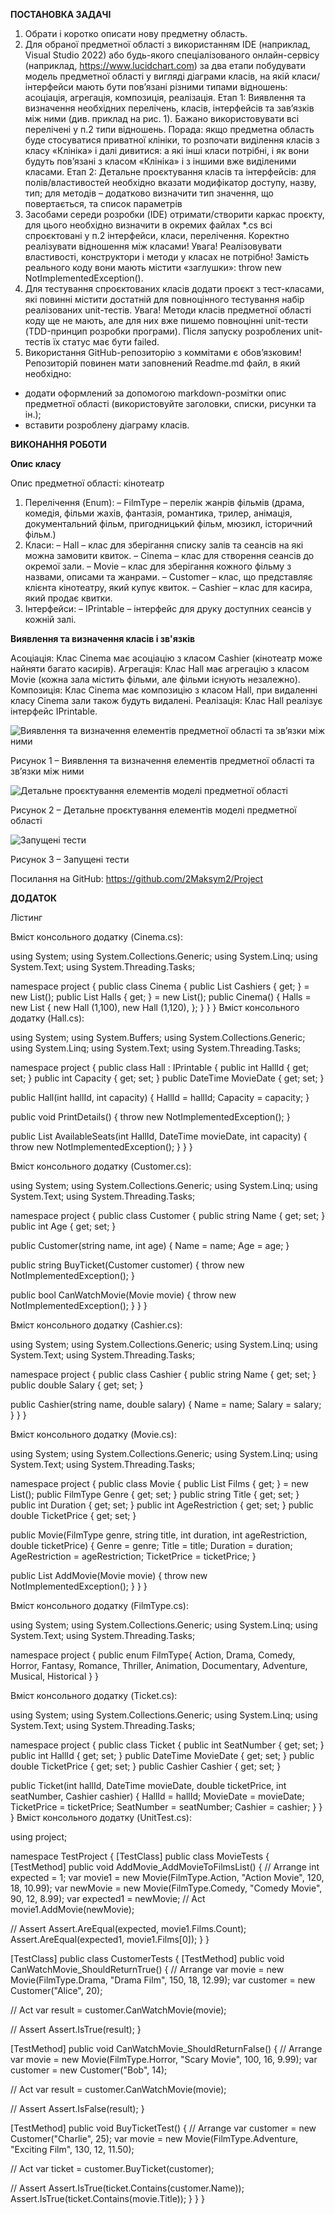 __ПОСТАНОВКА ЗАДАЧІ__
1.	Обрати і коротко описати нову предметну область.
2.	Для обраної предметної області з використанням IDE (наприклад, Visual Studio 2022) або будь-якого спеціалізованого онлайн-сервісу (наприклад, https://www.lucidchart.com) за два етапи побудувати модель предметної області у вигляді діаграми класів, на якій класи/інтерфейси мають бути пов’язані різними типами відношень: асоціація, агрегація, композиція, реалізація.
Етап 1: Виявлення та визначення необхідних перелічень, класів, інтерфейсів та зав’язків між ними (див. приклад на рис. 1). Бажано використовувати всі перелічені у п.2 типи відношень. 
Порада: якщо предметна область буде стосуватися приватної клініки, то розпочати виділення класів з класу «Клініка» і далі дивитися: а які інші класи потрібні, і як вони будуть пов’язані з класом «Клініка» і з іншими вже виділеними класами.
Етап 2: Детальне проєктування класів та інтерфейсів: для полів/властивостей необхідно вказати модифікатор доступу, назву, тип; для методів – додатково визначити тип значення, що повертається, та список параметрів 
3.	Засобами середи розробки (IDE) отримати/створити каркас проєкту, для цього необхідно визначити в окремих файлах *.cs всі спроєктовані у п.2 інтерфейси, класи, перелічення. Коректно реалізувати відношення між класами! Увага! Реалізовувати властивості, конструктори і методи у класах не потрібно! Замість реального коду вони мають містити «заглушки»: throw new NotImplementedException().
4.	Для тестування спроєктованих класів додати проєкт з тест-класами, які повинні містити достатній для повноцінного тестування набір реалізованих unit-тестів. Увага! Методи класів предметної області коду ще не мають, але для них вже пишемо повноцінні unit-тести (TDD-принцип розробки програми). Після запуску розроблених unit-тестів їх статус має бути failed.
5.	Використання GitHub-репозиторію з коммітами є обов’язковим! Репозиторій повинен мати заповнений Readme.md файл, в який необхідно: 
-	додати оформлений за допомогою markdown-розмітки опис предметної області (використовуйте заголовки, списки, рисунки та ін.);
-	вставити розроблену діаграму класів.
 

__ВИКОНАННЯ РОБОТИ__

__Опис класу__

Опис предметної області: кінотеатр
1.	Перелічення (Enum):
–	FilmType – перелік жанрів фільмів (драма, комедія, фільми жахів, фантазія, романтика, трилер, анімація, документальний фільм, пригодницький фільм, мюзикл, історичний фільм.)
2.	Класи:
–	Hall – клас для зберігання списку залів та сеансів на які можна замовити квиток.
–	Cinema – клас для створення сеансів до окремої зали.
–	Movie – клас для зберігання кожного фільму з назвами, описами та жанрами.
–	Customer – клас, що представляє клієнта кінотеатру, який купує квиток.
–	Cashier – клас для касира, який продає квитки.
3.	Інтерфейси:
–	IPrintable – інтерфейс для друку доступних сеансів у кожній залі.

__Виявлення та визначення класів і зв'язків__

Асоціація: Клас Cinema має асоціацію з класом Cashier (кінотеатр може найняти багато касирів).
Агрегація: Клас Hall має агрегацію з класом Movie (кожна зала містить фільми, але фільми існують незалежно).
Композиція: Клас Cinema має композицію з класом Hall, при видаленні класу Cinema зали також будуть видалені.
Реалізація: Клас Hall реалізує інтерфейс IPrintable.

![ Виявлення та визначення елементів предметної області та зв’язки між ними](https://github.com/2Maksym2/Project/blob/main/Pictures/%D0%97%D0%BD%D1%96%D0%BC%D0%BE%D0%BA%20%D0%B5%D0%BA%D1%80%D0%B0%D0%BD%D0%B0%202024-11-25%20071823.jpg)

Рисунок 1 – Виявлення та визначення елементів предметної області та зв’язки між ними
 
 ![ Детальне проєктування елементів моделі предметної області](https://github.com/2Maksym2/Project/blob/main/Pictures/%D0%97%D0%BD%D1%96%D0%BC%D0%BE%D0%BA%20%D0%B5%D0%BA%D1%80%D0%B0%D0%BD%D0%B0%202024-11-25%20071807.jpg)

Рисунок 2 – Детальне проєктування елементів моделі предметної області

 ![ Запущені тести](https://github.com/2Maksym2/Project/blob/main/Pictures/%D0%97%D0%BD%D1%96%D0%BC%D0%BE%D0%BA%20%D0%B5%D0%BA%D1%80%D0%B0%D0%BD%D0%B0%202024-11-25%20071716.jpg)

Рисунок 3 – Запущені тести

Посилання на GitHub: https://github.com/2Maksym2/Project


__ДОДАТОК__

Лістинг

Вміст консольного додатку (Cinema.cs):

using System;
using System.Collections.Generic;
using System.Linq;
using System.Text;
using System.Threading.Tasks;

namespace project
{
    public class Cinema
    {
        public List<Cashier> Cashiers { get; } = new List<Cashier>();
        public List<Hall> Halls { get; } = new List<Hall>();
        public Cinema()
        {
            Halls = new List<Hall>
        {
            new Hall (1,100),
            new Hall (1,120),
        };
        }
    } 
}
Вміст консольного додатку (Hall.cs):

using System;
using System.Buffers;
using System.Collections.Generic;
using System.Linq;
using System.Text;
using System.Threading.Tasks;

namespace project
{
 public class Hall : IPrintable
    {
        public int HallId { get; set; }
        public int Capacity { get; set; }
        public DateTime MovieDate { get; set; }

   public Hall(int hallId, int capacity)
        {
            HallId = hallId;
            Capacity = capacity;
        }

  public void PrintDetails()
        {
            throw new NotImplementedException();
        }

 public List<int> AvailableSeats(int HallId, DateTime movieDate, int capacity)
        {
            throw new NotImplementedException();
        }
    }
}

Вміст консольного додатку (Customer.cs):

using System;
using System.Collections.Generic;
using System.Linq;
using System.Text;
using System.Threading.Tasks;

namespace project
{
    public class Customer
    {
        public string Name { get; set; }
        public int Age { get; set; }

 public Customer(string name, int age)
        {
            Name = name;
            Age = age;
        }

  public string BuyTicket(Customer customer)
        {
            throw new NotImplementedException();
        }

 public bool CanWatchMovie(Movie movie)
        {
            throw new NotImplementedException();
        }
    }
}

Вміст консольного додатку (Cashier.cs):

using System;
using System.Collections.Generic;
using System.Linq;
using System.Text;
using System.Threading.Tasks;

namespace project
{
    public class Cashier
    {
        public string Name { get; set; }
        public double Salary { get; set; }

 public Cashier(string name, double salary)
        {
            Name = name;
            Salary = salary;
        }
    }
}

Вміст консольного додатку (Movie.cs):

using System;
using System.Collections.Generic;
using System.Linq;
using System.Text;
using System.Threading.Tasks;

namespace project
{
    public class Movie
    {
        public List<Movie> Films { get; } = new List<Movie>();
        public FilmType Genre { get; set; }
        public string Title { get; set; }
        public int Duration { get; set; }
        public int AgeRestriction { get; set; }
        public double TicketPrice { get; set; }

 public Movie(FilmType genre, string title, int duration, int ageRestriction, double ticketPrice)
        {
            Genre = genre;
            Title = title;
            Duration = duration;
            AgeRestriction = ageRestriction;
            TicketPrice = ticketPrice;
        }

 public List<Movie> AddMovie(Movie movie)
        {
            throw new NotImplementedException();
        }
    }
}

Вміст консольного додатку (FilmType.cs):

using System;
using System.Collections.Generic;
using System.Linq;
using System.Text;
using System.Threading.Tasks;

namespace project
{
   public enum FilmType{
        Action,
        Drama,
        Comedy,
        Horror,
        Fantasy,
        Romance,
        Thriller,
        Animation,
        Documentary,
        Adventure,
        Musical,
        Historical
    }
}

Вміст консольного додатку (Ticket.cs):

using System;
using System.Collections.Generic;
using System.Linq;
using System.Text;
using System.Threading.Tasks;

namespace project
{
    public class Ticket
    {
        public int SeatNumber { get; set; }
        public int HallId { get; set; }
        public DateTime MovieDate { get; set; }
        public double TicketPrice { get; set; }
        public Cashier Cashier { get; set; }

 public Ticket(int hallId, DateTime movieDate, double ticketPrice, int seatNumber, Cashier cashier)
        {
            HallId = hallId;
            MovieDate = movieDate;
            TicketPrice = ticketPrice;
            SeatNumber = seatNumber;
            Cashier = cashier;
        }
    }
}
Вміст консольного додатку (UnitTest.cs):

using project;

namespace TestProject
{
    [TestClass]
    public class MovieTests
    {
        [TestMethod]
        public void AddMovie_AddMovieToFilmsList()
        {
            // Arrange
            int expected = 1;
            var movie1 = new Movie(FilmType.Action, "Action Movie", 120, 18, 10.99);
            var newMovie = new Movie(FilmType.Comedy, "Comedy Movie", 90, 12, 8.99);
            var expected1 = newMovie;
            // Act
            movie1.AddMovie(newMovie);

   // Assert
            Assert.AreEqual(expected, movie1.Films.Count);
            Assert.AreEqual(expected1, movie1.Films[0]);
        }
    }

  [TestClass]
public class CustomerTests
    {
        [TestMethod]
        public void CanWatchMovie_ShouldReturnTrue()
        {
            // Arrange
            var movie = new Movie(FilmType.Drama, "Drama Film", 150, 18, 12.99);
            var customer = new Customer("Alice", 20);

 // Act
            var result = customer.CanWatchMovie(movie);

  // Assert
            Assert.IsTrue(result);
        }

  [TestMethod]
      public void CanWatchMovie_ShouldReturnFalse()
        {
          // Arrange
            var movie = new Movie(FilmType.Horror, "Scary Movie", 100, 16, 9.99);
            var customer = new Customer("Bob", 14);

  // Act
            var result = customer.CanWatchMovie(movie);

  // Assert
            Assert.IsFalse(result);
        }

   [TestMethod]
      public void BuyTicketTest()
        {
           // Arrange
            var customer = new Customer("Charlie", 25);
            var movie = new Movie(FilmType.Adventure, "Exciting Film", 130, 12, 11.50);

   // Act
            var ticket = customer.BuyTicket(customer);

 // Assert
            Assert.IsTrue(ticket.Contains(customer.Name));
            Assert.IsTrue(ticket.Contains(movie.Title));
        }
    }
}
